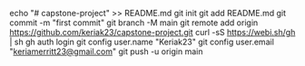 echo "# capstone-project" >> README.md
git init
git add README.md
git commit -m "first commit"
git branch -M main
git remote add origin https://github.com/keriak23/capstone-project.git
curl -sS https://webi.sh/gh | sh
gh auth login
git config user.name "Keriak23"
git config user.email "keriamerritt23@gmail.com"
git push -u origin main

